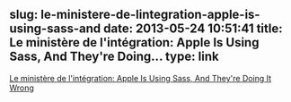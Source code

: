 slug: le-ministere-de-lintegration-apple-is-using-sass-and
date: 2013-05-24 10:51:41
title: Le ministère de l'intégration: Apple Is Using Sass, And They're Doing...
type: link
---

[Le ministère de l'intégration: Apple Is Using Sass, And They're Doing It Wrong](http://blog.kaelig.fr/post/51078221503/apple-is-using-sass-and-theyre-doing-it-wrong)
